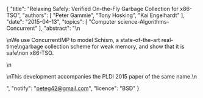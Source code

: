 {
    "title": "Relaxing Safely: Verified On-the-Fly Garbage Collection for x86-TSO",
    "authors": [
        "Peter Gammie",
        "Tony Hosking",
        "Kai Engelhardt"
    ],
    "date": "2015-04-13",
    "topics": [
        "Computer science-Algorithms-Concurrent"
    ],
    "abstract": "\n<p>\nWe use ConcurrentIMP to model Schism, a state-of-the-art real-time\ngarbage collection scheme for weak memory, and show that it is safe\non x86-TSO.</p>\n<p>\nThis development accompanies the PLDI 2015 paper of the same name.\n</p>",
    "notify": "peteg42@gmail.com",
    "licence": "BSD"
}